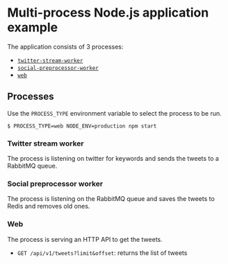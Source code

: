 # Multi-process Node.js application example

The application consists of 3 processes:

  - [`twitter-stream-worker`](#twitter-stream-worker)
  - [`social-preprocessor-worker`](#social-preprocessor-worker)
  - [`web`](#web)

## Processes

Use the `PROCESS_TYPE` environment variable to select the process to be run.

```shell
$ PROCESS_TYPE=web NODE_ENV=production npm start
```

### Twitter stream worker

The process is listening on twitter for keywords and sends the tweets to a RabbitMQ queue.

### Social preprocessor worker

The process is listening on the RabbitMQ queue and saves the tweets to Redis and removes old ones.

### Web

The process is serving an HTTP API to get the tweets.

  - `GET /api/v1/tweets?limit&offset`: returns the list of tweets

